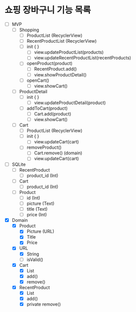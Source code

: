 # 쇼핑 장바구니 기능 목록

- [ ] MVP
    - [ ] Shopping
        - [ ] ProductList (RecyclerView)
        - [ ] RecentProductList (RecyclerView)
        - [ ] init { }
            - [ ] view.updateProductList(products)
            - [ ] view.updateRecentProductList(recentProducts)
        - [ ] openProduct(product)
            - [ ] RecentProduct.add()
            - [ ] view.showProductDetail()
        - [ ] openCart()
            - [ ] view.showCart()
    - [ ] ProductDetail
        - [ ] init { }
            - [ ] view.updateProductDetail(product)
        - [ ] addToCart(product)
            - [ ] Cart.add(product)
            - [ ] view.showCart()
    - [ ] Cart
        - [ ] ProductList (RecyclerView)
        - [ ] init { }
            - [ ] view.updateCart(cart)
        - [ ] removeProduct()
            - [ ] Cart.remove() (domain)
            - [ ] view.updateCart(cart)
- [ ] SQLite
    - [ ] RecentProduct
        - [ ] product_id (Int)
    - [ ] Cart
        - [ ] product_id (Int)
    - [ ] Product
        - [ ] id (Int)
        - [ ] picture (Text)
        - [ ] title (Text)
        - [ ] price (Int)
- [x] Domain
    - [x] Product
        - [x] Picture (URL)
        - [x] Title
        - [x] Price
    - [x] URL
      - [x] String
      - [ ] isValid()
    - [x] Cart
        - [x] List<Product>
        - [x] add()
        - [x] remove()
    - [x] RecentProduct
        - [x] List<Product>
        - [x] add()
        - [x] private remove()
